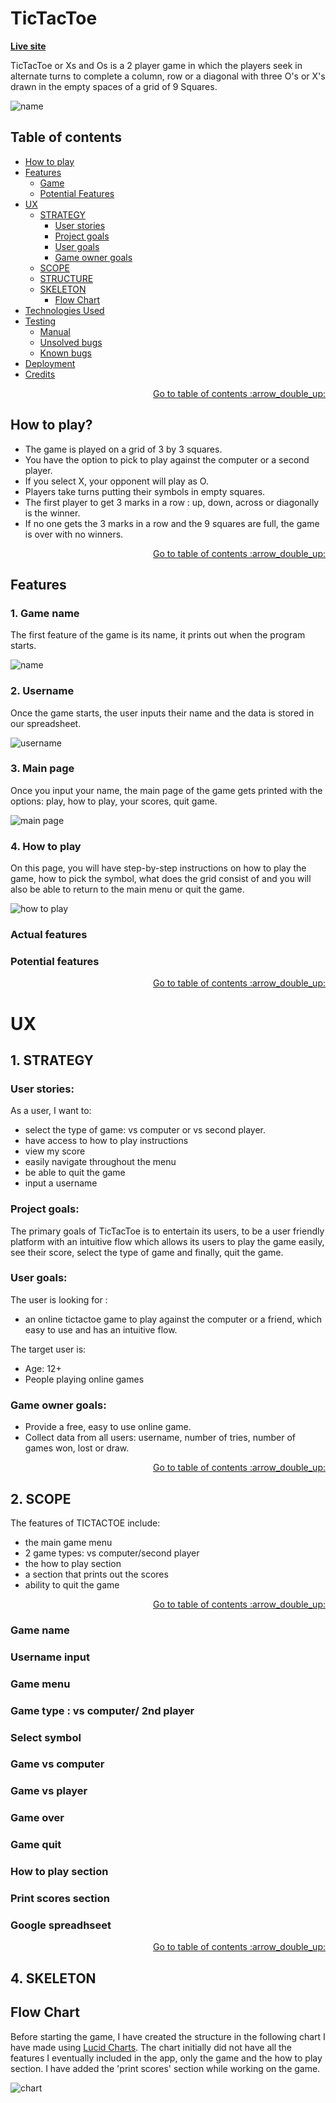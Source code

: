 
# TicTacToe 

**[Live site](https://tictactoegamenikki.herokuapp.com/)**

TicTacToe or Xs and Os is a 2 player game in which the players seek in alternate turns to complete a column, row or a diagonal with three O's or X's drawn in the empty spaces of a grid of 9 Squares. 

![name](media/name.png)

<span id="top"></span>

## Table of contents
- <a href="#howtoplay">How to play</a>
- <a href="#features">Features</a>
  - <a href="#actual-features">Game</a>
  - <a href="#potential-features">Potential Features</a>
- <a href="#ux">UX</a>
  - <a href="#strategy">STRATEGY</a>
     - <a href="#ux-stories">User stories</a>
     - <a href="#project-goals">Project goals</a>
     - <a href="#user-goals">User goals</a>
     - <a href="#owner-goals">Game owner goals</a>
  - <a href="#scope">SCOPE</a>
  - <a href="#structure">STRUCTURE</a>
  - <a href="#skeleton">SKELETON</a>
     - <a href="#flowchart">Flow Chart</a>
- <a href="#technologies">Technologies Used</a>
- <a href="#testing">Testing</a>
  - <a href="#validator-testing">Manual</a>
  - <a href="#testing-unresolved">Unsolved bugs</a>
  - <a href="#testing-bugs">Known bugs</a>
- <a href="#deployment">Deployment</a>
- <a href="#credits">Credits</a>

<div align="right"><a style="text-align:right" href="#top">Go to table of contents :arrow_double_up:</a></div>

<span id="howtoplay"></span>

## How to play?
* The game is played on a grid of 3 by 3 squares. 
* You have the option to pick to play against the computer or a second player. 
* If you select X, your opponent will play as O. 
* Players take turns putting their symbols in empty squares. 
* The first player to get 3 marks in a row : up, down, across or diagonally is the winner.
* If no one gets the 3 marks in a row and the 9 squares are full, the game is over with no winners. 


<div align="right"><a style="text-align:right" href="#top">Go to table of contents :arrow_double_up:</a></div>

<span id="features"></span>

## Features

### 1. Game name
The first feature of the game is its name, it prints out when the program starts. 

![name](media/name.png)

### 2. Username

Once the game starts, the user inputs their name and the data is stored in our spreadsheet. 

![username](media/username.png)

### 3. Main page
Once you input your name, the main page of the game gets printed with the options: play, how to play, your scores, quit game.

![main page](media/main.png)

### 4. How to play
On this page, you will have step-by-step instructions on how to play the game, how to pick the symbol, what does the grid consist of and you will also be able to return to the main menu or quit the game. 

![how to play](media/howto.png)

<span id="actual-features"></span>

### Actual features

<span id="potential-features"></span>

### Potential features


<div align="right"><a style="text-align:right" href="#top">Go to table of contents :arrow_double_up:</a></div>
<span id="ux"></span>

# UX

<span id="strategy"></span>

## 1. STRATEGY
<span id="ux-stories"></span>

### User stories:

As a user, I want to:
* select the type of game: vs computer or vs second player. 
* have access to how to play instructions
* view my score 
* easily navigate throughout the menu
* be able to quit the game
* input a username


<span id="project-goals"></span>

### Project goals:
The primary goals of TicTacToe is to entertain its users, to be a user friendly platform with an intuitive flow which allows its users to play the game easily, see their score, select the type of game and finally, quit the game. 


<span id="user-goals"></span>

### User goals:
The user is looking for :
* an online tictactoe game to play against the computer or a friend, which easy to use and has an intuitive flow. 

The target user is:
* Age: 12+
* People playing online games

<span id="owner-goals"></span>

### Game owner goals:
* Provide a free, easy to use online game. 
* Collect data from all users: username, number of tries, number of games won, lost or draw. 


<div align="right"><a style="text-align:right" href="#top">Go to table of contents :arrow_double_up:</a></div>


<span id="scope"></span>

## 2. SCOPE
The features of TICTACTOE include:
* the main game menu
* 2 game types: vs computer/second player
* the how to play section 
* a section that prints out the scores
* ability to quit the game


<div align="right"><a style="text-align:right" href="#top">Go to table of contents :arrow_double_up:</a></div>


<span id="structure"></span>

###  Game name
### Username input
### Game menu
### Game type : vs computer/ 2nd player
### Select symbol
###  Game vs computer
###  Game vs player
###  Game over
###  Game quit
###  How to play section
### Print scores section
###  Google spreadhseet 




<div align="right"><a style="text-align:right" href="#top">Go to table of contents :arrow_double_up:</a></div>

<span id="skeleton"></span>

## 4. SKELETON

<span id="flowchart"></span>

## Flow Chart
Before starting the game, I have created the structure in the following chart I have made using [Lucid Charts](https://www.lucidchart.com/pages/). The chart initially did not have all the features I eventually included in the app, only the game and the how to play section. I have added the 'print scores' section while working on the game. 

![chart](media/chart.jpeg )








